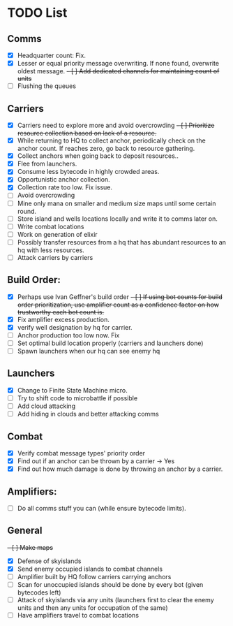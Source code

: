 # TODO List

## Comms

- [x] Headquarter count: Fix.
- [x] Lesser or equal priority message overwriting. If none found, overwrite oldest message.
~~- [ ] Add dedicated channels for maintaining count of units~~
- [ ] Flushing the queues

## Carriers
- [x] Carriers need to explore more and avoid overcrowding
~~- [ ] Prioritize resource collection based on lack of a resource.~~
- [x] While returning to HQ to collect anchor, periodically check on the anchor count. If reaches zero, go back to resource gathering.
- [x] Collect anchors when going back to deposit resources..
- [x] Flee from launchers.
- [x] Consume less bytecode in highly crowded areas.
- [x] Opportunistic anchor collection.
- [x] Collection rate too low. Fix issue.
- [ ] Avoid overcrowding
- [ ] Mine only mana on smaller and medium size maps until some certain round.
- [ ] Store island and wells locations locally and write it to comms later on.
- [ ] Write combat locations
- [ ] Work on generation of elixir
- [ ] Possibly transfer resources from a hq that has abundant resources to an hq with less resources.
- [ ] Attack carriers by carriers

## Build Order:
- [x] Perhaps use Ivan Geffner's build order
~~- [ ] If using bot counts for build order prioritization, use amplifier count as a confidence factor on how trustworthy each bot count is.~~
- [x] Fix amplifier excess production.
- [x] verify well designation by hq for carrier.
- [ ] Anchor production too low now. Fix
- [ ] Set optimal build location properly (carriers and launchers done)
- [ ] Spawn launchers when our hq can see enemy hq

## Launchers

- [x] Change to Finite State Machine micro.
- [ ] Try to shift code to microbattle if possible
- [ ] Add cloud attacking
- [ ] Add hiding in clouds and better attacking comms

## Combat

- [x] Verify combat message types' priority order
- [x] Find out if an anchor can be thrown by a carrier -> Yes
- [x] Find out how much damage is done by throwing an anchor by a carrier.

## Amplifiers:
- [ ] Do all comms stuff you can (while ensure bytecode limits).

## General
~~- [ ]  Make maps~~
- [x]  Defense of skyislands
- [x]  Send enemy occupied islands to combat channels
- [ ]  Amplifier built by HQ follow carriers carrying anchors
- [ ]  Scan for unoccupied islands should be done by every bot (given bytecodes left)
- [ ]  Attack of skyislands via any units (launchers first to clear the enemy units and then any units for occupation of the same)
- [ ]  Have amplifiers travel to combat locations
